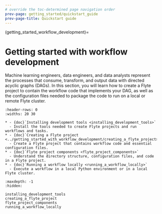 ```yaml
---
# override the toc-determined page navigation order
prev-page: getting_started/quickstart_guide
prev-page-title: Quickstart guide
---
```


(getting_started_workflow_development)=
# Getting started with workflow development

Machine learning engineers, data engineers, and data analysts represent the processes that consume, transform, and output data with directed acyclic graphs (DAGs). In this section, you will learn how to create a Flyte project to contain the workflow code that implements your DAG, as well as the configuration files needed to package the code to run on a local or remote Flyte cluster.

```{list-table}
:header-rows: 0
:widths: 20 30

* - {doc}`Installing development tools <installing_development_tools>`
  - Install the tools needed to create Flyte projects and run workflows and tasks.
* - {doc}`Creating a Flyte project <../getting_started_with_workflow_development/creating_a_flyte_project>`
  - Create a Flyte project that contains workflow code and essential configuration files.
* - {doc}`Flyte project components <flyte_project_components>`
  - Understand the directory structure, configuration files, and code in a Flyte project.
* - {doc}`Running a workflow locally <running_a_workflow_locally>`
  - Execute a workflow in a local Python environment or in a local Flyte cluster.
```

```{toctree}
:maxdepth: -1
:hidden:

installing_development_tools
creating_a_flyte_project
flyte_project_components
running_a_workflow_locally
```
